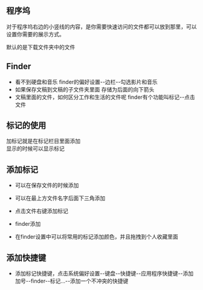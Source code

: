 ## 程序坞
对于程序坞右边的小竖线的内容，是你需要快速访问的文件都可以放到那里，可以设置你需要的展示方式。

默认的是下载文件夹中的文件  

## Finder
* 看不到硬盘和音乐
    finder的偏好设置--边栏--勾选影片和音乐
* 如果保存文稿到文稿的子文件夹里面
    存储为后面的向下箭头
* 文稿里面的文件，如何区分工作和生活的文件呢
    finder有个功能叫标记--点击文件

## 标记的使用
加标记就是在标记栏目里面添加  
显示的时候可以显示标记

## 添加标记
* 可以在保存文件的时候添加
* 可以在最上方文件名字后面下三角添加
* 点击文件右键添加标记
* finder添加

* 在finder设置中可以将常用的标记添加颜色，并且拖拽到个人收藏里面

## 添加快捷键
* 添加标记快捷键，点击系统偏好设置--键盘--快捷键--应用程序快捷键--添加加号--finder--标记...--添加一个不冲突的快捷键
